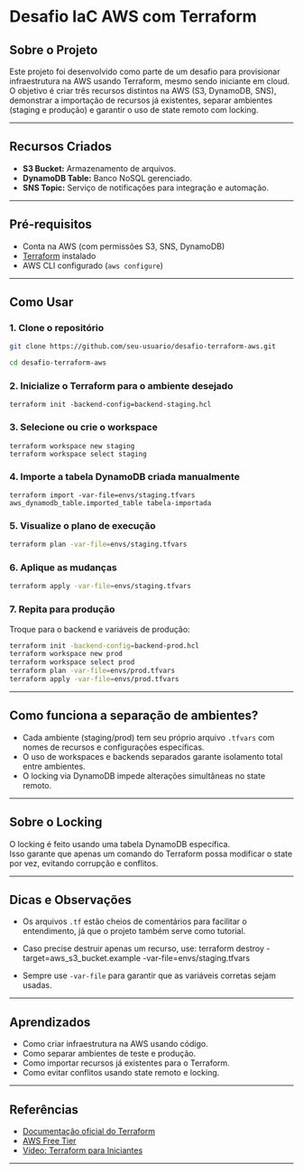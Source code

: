 # Desafio IaC AWS com Terraform

## Sobre o Projeto

Este projeto foi desenvolvido como parte de um desafio para provisionar infraestrutura na AWS usando Terraform, mesmo sendo iniciante em cloud.  
O objetivo é criar três recursos distintos na AWS (S3, DynamoDB, SNS), demonstrar a importação de recursos já existentes, separar ambientes (staging e produção) e garantir o uso de state remoto com locking.

---

## Recursos Criados

- **S3 Bucket:** Armazenamento de arquivos.
- **DynamoDB Table:** Banco NoSQL gerenciado.
- **SNS Topic:** Serviço de notificações para integração e automação.

---

## Pré-requisitos

- Conta na AWS (com permissões S3, SNS, DynamoDB)
- [Terraform](https://developer.hashicorp.com/terraform/tutorials/aws-get-started/install-cli) instalado
- AWS CLI configurado (`aws configure`)

---

## Como Usar

### 1. Clone o repositório
```bash
git clone https://github.com/seu-usuario/desafio-terraform-aws.git

cd desafio-terraform-aws
```
### 2. Inicialize o Terraform para o ambiente desejado
```base
terraform init -backend-config=backend-staging.hcl
```
### 3. Selecione ou crie o workspace
```base
terraform workspace new staging
terraform workspace select staging
```
### 4. Importe a tabela DynamoDB criada manualmente
```base
terraform import -var-file=envs/staging.tfvars aws_dynamodb_table.imported_table tabela-importada
```
### 5. Visualize o plano de execução
```bash
terraform plan -var-file=envs/staging.tfvars
```
### 6. Aplique as mudanças
```bash
terraform apply -var-file=envs/staging.tfvars
```
### 7. Repita para produção

Troque para o backend e variáveis de produção:
```bash
terraform init -backend-config=backend-prod.hcl
terraform workspace new prod
terraform workspace select prod
terraform plan -var-file=envs/prod.tfvars
terraform apply -var-file=envs/prod.tfvars
```
---

## Como funciona a separação de ambientes?

- Cada ambiente (staging/prod) tem seu próprio arquivo `.tfvars` com nomes de recursos e configurações específicas.
- O uso de workspaces e backends separados garante isolamento total entre ambientes.
- O locking via DynamoDB impede alterações simultâneas no state remoto.

---

## Sobre o Locking

O locking é feito usando uma tabela DynamoDB específica.  
Isso garante que apenas um comando do Terraform possa modificar o state por vez, evitando corrupção e conflitos.

---

## Dicas e Observações

- Os arquivos `.tf` estão cheios de comentários para facilitar o entendimento, já que o projeto também serve como tutorial.
- Caso precise destruir apenas um recurso, use:
terraform destroy -target=aws_s3_bucket.example -var-file=envs/staging.tfvars

- Sempre use `-var-file` para garantir que as variáveis corretas sejam usadas.

---

## Aprendizados

- Como criar infraestrutura na AWS usando código.
- Como separar ambientes de teste e produção.
- Como importar recursos já existentes para o Terraform.
- Como evitar conflitos usando state remoto e locking.

---

## Referências

- [Documentação oficial do Terraform](https://developer.hashicorp.com/terraform/docs)
- [AWS Free Tier](https://aws.amazon.com/free/)
- [Vídeo: Terraform para Iniciantes](https://www.youtube.com/watch?v=A4vsZIX6UKs)

---
